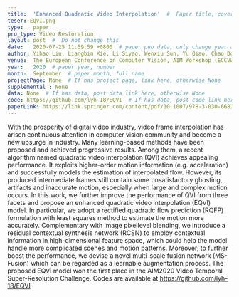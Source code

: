 ```yaml
---
title:  'Enhanced Quadratic Video Interpolation'  #  Paper title, covered by ''
teser: EQVI.png
type:   paper
pro_type: Video Restoration
layout: post  #  Do not change this
date:   2020-07-25 11:59:59 +0800  # paper pub data, only change year and month according to this format
author: Yihao Liu, Liangbin Xie, Li Siyao, Wenxiu Sun, Yu Qiao, Chao Dong # authors information
venue:  The European Conference on Computer Vision, AIM Workshop (ECCVW), 2020  # Where it be, ICCV and CVPR remove IEEE Conference on,
year:   2020  # paper year, number
month:  September  # paper month, full name
projectPage: None  # If has project page, link here, otherwise None
supplemental : None
data: None  # If has data, post data link here, otherwise None
code: https://github.com/lyh-18/EQVI  # If has data, post code link here, otherwise None
paperLink: https://link.springer.com/content/pdf/10.1007/978-3-030-66823-5_3.pdf  # post paper pdf link here
---
```

With the prosperity of digital video industry, video frame
interpolation has arisen continuous attention in computer vision community and become a new upsurge in industry. Many learning-based methods have been proposed and achieved progressive results. Among them,
a recent algorithm named quadratic video interpolation (QVI) achieves
appealing performance. It exploits higher-order motion information (e.g.
acceleration) and successfully models the estimation of interpolated flow.
However, its produced intermediate frames still contain some unsatisfactory ghosting, artifacts and inaccurate motion, especially when large and
complex motion occurs. In this work, we further improve the performance
of QVI from three facets and propose an enhanced quadratic video interpolation (EQVI) model. In particular, we adopt a rectified quadratic
flow prediction (RQFP) formulation with least squares method to estimate the motion more accurately. Complementary with image pixellevel blending, we introduce a residual contextual synthesis network
(RCSN) to employ contextual information in high-dimensional feature
space, which could help the model handle more complicated scenes and
motion patterns. Moreover, to further boost the performance, we devise
a novel multi-scale fusion network (MS-Fusion) which can be regarded as
a learnable augmentation process. The proposed EQVI model won the
first place in the AIM2020 Video Temporal Super-Resolution Challenge.
Codes are available at https://github.com/lyh-18/EQVI
.
